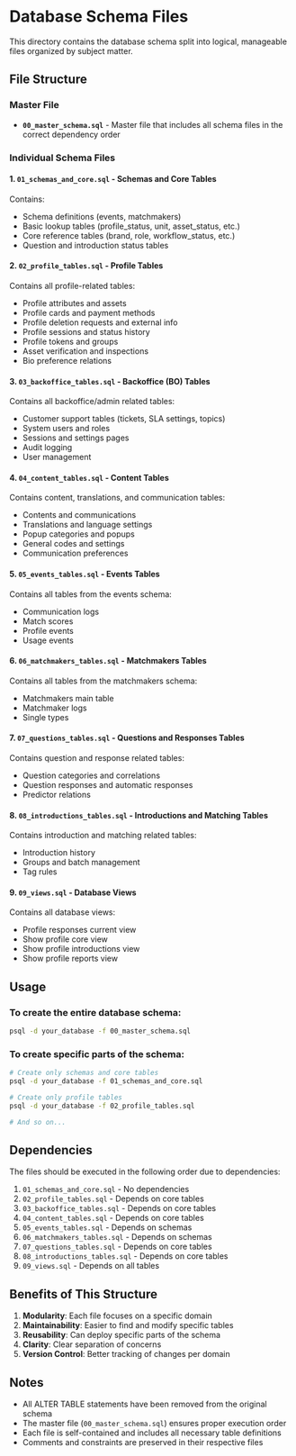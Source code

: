 # Database Schema Files

This directory contains the database schema split into logical, manageable files organized by subject matter.

## File Structure

### Master File
- **`00_master_schema.sql`** - Master file that includes all schema files in the correct dependency order

### Individual Schema Files

#### 1. **`01_schemas_and_core.sql`** - Schemas and Core Tables
Contains:
- Schema definitions (events, matchmakers)
- Basic lookup tables (profile_status, unit, asset_status, etc.)
- Core reference tables (brand, role, workflow_status, etc.)
- Question and introduction status tables

#### 2. **`02_profile_tables.sql`** - Profile Tables
Contains all profile-related tables:
- Profile attributes and assets
- Profile cards and payment methods
- Profile deletion requests and external info
- Profile sessions and status history
- Profile tokens and groups
- Asset verification and inspections
- Bio preference relations

#### 3. **`03_backoffice_tables.sql`** - Backoffice (BO) Tables
Contains all backoffice/admin related tables:
- Customer support tables (tickets, SLA settings, topics)
- System users and roles
- Sessions and settings pages
- Audit logging
- User management

#### 4. **`04_content_tables.sql`** - Content Tables
Contains content, translations, and communication tables:
- Contents and communications
- Translations and language settings
- Popup categories and popups
- General codes and settings
- Communication preferences

#### 5. **`05_events_tables.sql`** - Events Tables
Contains all tables from the events schema:
- Communication logs
- Match scores
- Profile events
- Usage events

#### 6. **`06_matchmakers_tables.sql`** - Matchmakers Tables
Contains all tables from the matchmakers schema:
- Matchmakers main table
- Matchmaker logs
- Single types

#### 7. **`07_questions_tables.sql`** - Questions and Responses Tables
Contains question and response related tables:
- Question categories and correlations
- Question responses and automatic responses
- Predictor relations

#### 8. **`08_introductions_tables.sql`** - Introductions and Matching Tables
Contains introduction and matching related tables:
- Introduction history
- Groups and batch management
- Tag rules

#### 9. **`09_views.sql`** - Database Views
Contains all database views:
- Profile responses current view
- Show profile core view
- Show profile introductions view
- Show profile reports view

## Usage

### To create the entire database schema:
```bash
psql -d your_database -f 00_master_schema.sql
```

### To create specific parts of the schema:
```bash
# Create only schemas and core tables
psql -d your_database -f 01_schemas_and_core.sql

# Create only profile tables
psql -d your_database -f 02_profile_tables.sql

# And so on...
```

## Dependencies

The files should be executed in the following order due to dependencies:

1. `01_schemas_and_core.sql` - No dependencies
2. `02_profile_tables.sql` - Depends on core tables
3. `03_backoffice_tables.sql` - Depends on core tables
4. `04_content_tables.sql` - Depends on core tables
5. `05_events_tables.sql` - Depends on schemas
6. `06_matchmakers_tables.sql` - Depends on schemas
7. `07_questions_tables.sql` - Depends on core tables
8. `08_introductions_tables.sql` - Depends on core tables
9. `09_views.sql` - Depends on all tables

## Benefits of This Structure

1. **Modularity**: Each file focuses on a specific domain
2. **Maintainability**: Easier to find and modify specific tables
3. **Reusability**: Can deploy specific parts of the schema
4. **Clarity**: Clear separation of concerns
5. **Version Control**: Better tracking of changes per domain

## Notes

- All ALTER TABLE statements have been removed from the original schema
- The master file (`00_master_schema.sql`) ensures proper execution order
- Each file is self-contained and includes all necessary table definitions
- Comments and constraints are preserved in their respective files 